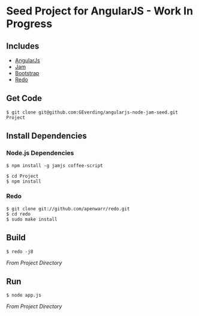 # Seed Project for AngularJS - Work In Progress

## Includes
- [AngularJs](http://angularjs.org)
- [Jam](http://jamjs.org)
- [Bootstrap](http://twitter.github.com/bootstrap)
- [Redo](http://github.com/apenwarr/redo)

## Get Code

```
$ git clone git@github.com:GEverding/angularjs-node-jam-seed.git Project
```
## Install Dependencies
### Node.js Dependencies
```
$ npm install -g jamjs coffee-script
```
```
$ cd Project
$ npm install
```
### Redo
```
$ git clone git://github.com/apenwarr/redo.git
$ cd redo
$ sudo make install
```

## Build

```
$ redo -j8
```
*From Project Directory*

## Run

```
$ node app.js
```
*From Project Directory*
